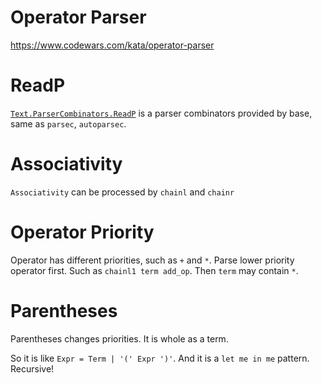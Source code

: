 # Operator Parser

https://www.codewars.com/kata/operator-parser

# ReadP

[`Text.ParserCombinators.ReadP`](http://hackage.haskell.org/packages/archive/base/latest/doc/html/Text-ParserCombinators-ReadP.html)
is a parser combinators provided by base, same as `parsec`, `autoparsec`.

# Associativity

`Associativity` can be processed by `chainl` and `chainr`

# Operator Priority

Operator has different priorities, such as `+` and `*`. Parse lower priority
operator first. Such as `chainl1 term add_op`. Then `term` may contain `*`.

# Parentheses

Parentheses changes priorities. It is whole as a term.

So it is like `Expr = Term | '(' Expr ')'`. And it is a `let me in me` pattern. Recursive!
